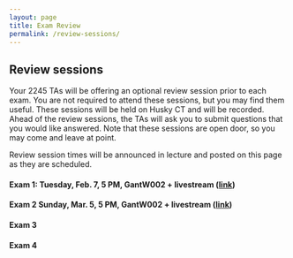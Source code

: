 ```yaml
---
layout: page
title: Exam Review
permalink: /review-sessions/
---
```


## Review sessions

Your 2245 TAs will be offering an optional review session prior to each exam. You are not required to attend these sessions, but you may find them useful. These sessions will be held on Husky CT and will be recorded. Ahead of the review sessions, the TAs will ask you to submit questions that you would like answered. Note that these sessions are open door, so you may come and leave at point. 

Review session times will be announced in lecture and posted on this page as they are scheduled.

#### Exam 1: Tuesday, Feb. 7, 5 PM, GantW002 + livestream ([link](http://www.kaltura.com/tiny/ov4ig))

#### Exam 2 Sunday, Mar. 5, 5 PM, GantW002 + livestream ([link](http://www.kaltura.com/tiny/ov4ig))

#### Exam 3

#### Exam 4




